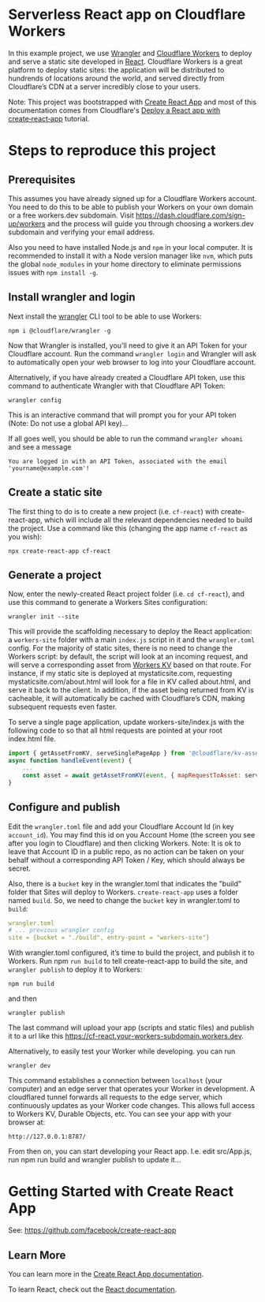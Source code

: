 # Serverless React app on Cloudflare Workers

In this example project, we use [Wrangler](https://github.com/cloudflare/wrangler) and [Cloudflare Workers](https://developers.cloudflare.com/workers/get-started/guide) to deploy and serve a static site developed in [React](https://reactjs.org/). 
Cloudflare Workers is a great platform to deploy static sites: the application will be distributed to hundrends of locations around the world, and served directly from Cloudflare’s CDN at a server incredibly close to your users.

Note: This project was bootstrapped with [Create React App](https://github.com/facebook/create-react-app) and most of this documentation comes from Cloudflare's [Deploy a React app with create‑react‑app](https://developers.cloudflare.com/workers/tutorials/deploy-a-react-app-with-create-react-app) tutorial. 


# Steps to reproduce this project


## Prerequisites

This assumes you have already signed up for a Cloudflare Workers account. You need to do this to be able to publish your Workers on your own domain or a free workers.dev subdomain. Visit https://dash.cloudflare.com/sign-up/workers and the process will guide you through choosing a workers.dev subdomain and verifying your email address.

Also you need to have installed Node.js and `npm` in your local computer. It is recommended to install it with a Node version manager like `nvm`, which puts the global `node_modules` in your home directory to eliminate permissions issues with `npm install -g`. 


## Install wrangler and login


Next install the [wrangler](https://github.com/cloudflare/wrangler) CLI tool to be able to use Workers:

`npm i @cloudflare/wrangler -g`

Now that Wrangler is installed, you'll need to give it an API Token for your Cloudflare account. Run the command `wrangler login` and Wrangler will ask to automatically open your web browser to log into your Cloudflare account.

Alternatively, if you have already created a Cloudflare API token, use this command to authenticate Wrangler with that Cloudflare API Token:

`wrangler config`

This is an interactive command that will prompt you for your API token (Note: Do not use a global API key)...

If all goes well, you should be able to run the command `wrangler whoami` and see a message 

 `You are logged in with an API Token, associated with the email 'yourname@example.com'! `

## Create a static site

The first thing to do is to create a new project (i.e. `cf-react`) with create-react-app, which will include all the relevant dependencies needed to build the project. Use a command like this (changing the app name `cf-react` as you wish):

`npx create-react-app cf-react`

## Generate a project

Now, enter the newly-created React project folder  (i.e. `cd cf-react`), and use this command to generate a Workers Sites configuration:

 `wrangler init --site`

This will provide the scaffolding necessary to deploy the React application: a `workers-site` folder with a main `index.js` script in it and the `wrangler.toml` config. For the majority of static sites, there is no need to change the Workers script: by default, the script will look at an incoming request, and will serve a corresponding asset from [Workers KV](https://www.cloudflare.com/products/workers-kv/) based on that route. For instance, if my static site is deployed at mystaticsite.com, requesting mystaticsite.com/about.html will look for a file in KV called about.html, and serve it back to the client. In addition, if the asset being returned from KV is cacheable, it will automatically be cached with Cloudflare’s CDN, making subsequent requests even faster.

To serve a single page application, update workers-site/index.js with the following code to so that all html requests are pointed at your root index.html file.

```javascript
import { getAssetFromKV, serveSinglePageApp } from '@cloudflare/kv-asset-handler';
async function handleEvent(event) {   
    ...   
    const asset = await getAssetFromKV(event, { mapRequestToAsset: serveSinglePageApp });
}
```

## Configure and publish

Edit the `wrangler.toml` file and add your Cloudflare Account Id (in key `account_id`). You may find this id on you Account Home (the screen you see after you login to Cloudflare) and then clicking Workers. 
Note: It is ok to leave that Account ID in a public repo, as no action can be taken on your behalf without a corresponding API Token / Key, which should always be secret.

Also, there is a `bucket` key in the wrangler.toml that indicates the "build" folder that Sites will deploy to Workers. `create-react-app` uses a folder named `build`. So, we need to change the `bucket` key in wrangler.toml to `build`:

```yaml
wrangler.toml
# ... previous wrangler config
site = {bucket = "./build", entry-point = "workers-site"}
```

With wrangler.toml configured, it’s time to build the project, and publish it to Workers. Run npm `run build` to tell create-react-app to build the site, and `wrangler publish` to deploy it to Workers:

`npm run build`

and then

`wrangler publish`

The last command will upload your app (scripts and static files) and publish it to a url like this https://cf-react.your-workers-subdomain.workers.dev. 

 Alternatively, to easily test your Worker while developing. you can run 
 
 `wrangler dev` 
 
 This command establishes a connection between `localhost` (your computer) and an edge server that operates your Worker in development. A cloudflared tunnel forwards all requests to the edge server, which continuously updates as your Worker code changes. This allows full access to Workers KV, Durable Objects, etc. You can see your app with your browser at: 

 `http://127.0.0.1:8787/`


From then on, you can start developing your React app. I.e. edit src/App.js, run npm run build and wrangler publish to update it...


# Getting Started with Create React App

See: https://github.com/facebook/create-react-app

## Learn More

You can learn more in the [Create React App documentation](https://facebook.github.io/create-react-app/docs/getting-started).

To learn React, check out the [React documentation](https://reactjs.org/).

